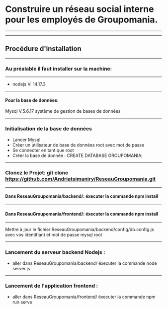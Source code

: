 # Construire un réseau social interne pour les employés de Groupomania.
*** 
***
## Procédure d'installation
***
### Au préalable il faut installer sur la machine:
***

* nodejs V: 14.17.3


***
#### Pour la base de données:
Mysql V.5.6.17  système de gestion de bases de données
***
### Initialisation de la base de données
* Lancer Mysql
* Créer un utilisateur de base de données root avec mot de passe
* Se connecter en tant que root
* Créer la base de donnée : CREATE DATABASE GROUPOMANIA;
***
### Clonez le Projet: git clone https://github.com/Andriatsimaniry/ReseauGroupomania.git
***
#### Dans ReseauGroupomania/backend/: éxecuter la commande npm install
***
#### Dans ReseauGroupomania/frontend/: éxecuter la commande npm install
***

 Mettre à jour le fichier ReseauGroupomania/backend/config/db.config.js avec vos identifiant et mot de passe mysql root

***
### Lancement du serveur backend Nodejs : 
* aller dans ReseauGroupomania/backend/  éxecuter la commande node server.js
***
### Lancement de l'application frontend : 
* aller dans ReseauGroupomania/frontend/   éxecuter la commande npm run serve



